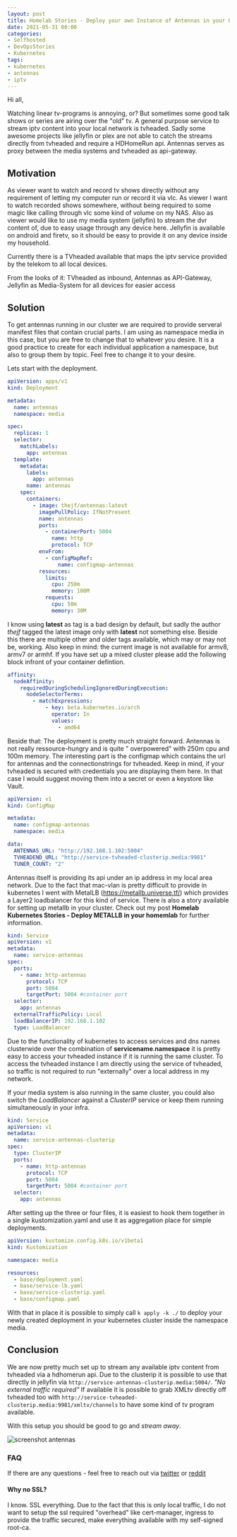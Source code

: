 ```yaml
---
layout: post
title: Homelab Stories - Deploy your own Instance of Antennas in your Homelab
date: 2021-05-31 00:00
categories:
- Selfhosted
- DevOpsStories
- Kubernetes
tags:
- kubernetes
- antennas
- iptv
---
```


Hi all,

Watching linear tv-programs is annoying, or? But sometimes some good talk shows or series are airing over the "old" tv. A general purpose service to stream iptv content into your local network is
tvheaded. Sadly some awesome projects like jellyfin or plex are not able to catch the streams directly from tvheaded and require a HDHomeRun api. Antennas serves as proxy between the media systems and
tvheaded as api-gateway.

## Motivation

As viewer want to watch and record tv shows directly without any requirement of letting my computer run or record it via vlc.
As viewer I want to watch recorded shows somewhere, without being required to some magic like calling through vlc some kind of volume on my NAS.
Also as viewer would like to use my media system (jellyfin) to stream the dvr content of, due to easy usage through any device here. 
Jellyfin is available on android and firetv, so it should be easy to provide it on any device inside my household. 

Currently there is a TVheaded available that maps the iptv service provided by the telekom to all local devices. 

From the looks of it: TVheaded as inbound, Antennas as API-Gateway, Jellyfin as Media-System for all devices for easier access

## Solution

To get antennas running in our cluster we are required to provide serveral manifest files that contain crucial parts. I am using as namespace media in this case, but you are free to change that to whatever you desire. 
It is a good practice to create for each individual application a namespace, but also to group them by topic. Feel free to change it to your desire.

Lets start with the deployment.

````yaml
apiVersion: apps/v1
kind: Deployment

metadata:
  name: antennas
  namespace: media

spec:
  replicas: 1
  selector:
    matchLabels:
      app: antennas
  template:
    metadata:
      labels:
        app: antennas
      name: antennas
    spec:
      containers:
        - image: thejf/antennas:latest
          imagePullPolicy: IfNotPresent
          name: antennas
          ports:
            - containerPort: 5004
              name: http
              protocol: TCP
          envFrom:
            - configMapRef:
                name: configmap-antennas
          resources:
            limits:
              cpu: 250m
              memory: 100M
            requests:
              cpu: 50m
              memory: 30M
````

I know using **latest** as tag is a bad design by default, but sadly the author *thejf* tagged the latest image only with **latest** not something else. Beside this there are multiple other and older
tags available, which may or may not be, working. Also keep in mind: the current image is not available for armv8, armv7 or armhf. If you have set up a mixed cluster please add the following block
infront of your container defintion.

````yaml
affinity:
  nodeAffinity:
    requiredDuringSchedulingIgnoredDuringExecution:
      nodeSelectorTerms:
        - matchExpressions:
            - key: beta.kubernetes.io/arch
              operator: In
              values:
                - amd64
````

Beside that: The deployment is pretty much straight forward. Antennas is not really ressource-hungry and is quite "
overpowered" with 250m cpu and 100m memory. The interesting part is the configmap which contains the url for antennas and the connectionstrings for tvheaded. Keep in mind, if your tvheaded is secured
with credentials you are displaying them here. In that case I would suggest moving them into a secret or even a keystore like Vault.

````yaml
apiVersion: v1
kind: ConfigMap

metadata:
  name: configmap-antennas
  namespace: media

data:
  ANTENNAS_URL: "http://192.168.1.102:5004"
  TVHEADEND_URL: "http://service-tvheaded-clusterip.media:9981"
  TUNER_COUNT: "2"
````

Antennas itself is providing its api under an ip address in my local area network. Due to the fact that mac-vlan is pretty difficult to provide in kubernetes I went with
MetalLB (https://metallb.universe.tf/) which provides a Layer2 loadbalancer for this kind of service. There is also a story available for setting up metallb in your cluster. Check out my post **Homelab Kubernetes Stories - Deploy METALLB in your homemlab** for further information.

````yaml
kind: Service
apiVersion: v1
metadata:
  name: service-antennas
spec:
  ports:
    - name: http-antennas
      protocol: TCP
      port: 5004
      targetPort: 5004 #container port
  selector:
    app: antennas
  externalTrafficPolicy: Local
  loadBalancerIP: 192.168.1.102
  type: LoadBalancer
````

Due to the functionality of kubernetes to access services and dns names clusterwide over the combination of **servicename**.**namespace** it is pretty easy to access your tvheaded instance if it is running the same cluster.
To access the tvheaded instance I am directly using the service of tvheaded, so traffic is not required to run "externally" over a local address in my network. 

If your media system is also running in the same cluster, you could also switch the *LoadBalancer* against a *ClusterIP* service or keep them running simultaneously in your infra.

````yaml
kind: Service
apiVersion: v1
metadata:
  name: service-antennas-clusterip
spec:
  type: ClusterIP
  ports:
    - name: http-antennas
      protocol: TCP
      port: 5004
      targetPort: 5004 #container port
  selector:
    app: antennas
````

After setting up the three or four files, it is easiest to hook them together in a single kustomization.yaml and use it as aggregation place for simple deployments.

````yaml
apiVersion: kustomize.config.k8s.io/v1beta1
kind: Kustomization

namespace: media

resources:
  - base/deployment.yaml
  - base/service-lb.yaml
  - base/service-clusterip.yaml
  - base/configmap.yaml
````

With that in place it is possible to simply call ```k apply -k ./``` to deploy your newly created deployment in your kubernetes cluster inside the namespace media.

## Conclusion

We are now pretty much set up to stream any available iptv content from tvheaded via a hdhomerun api. Due to the clusterip it is possible to use that directly in jellyfin via ```http://service-antennas-clusterip.media:5004/```. _"No external traffic required"_
If available it is possible to grab XMLtv directly off tvheaded too with ```http://service-tvheaded-clusterip.media:9981/xmltv/channels``` to have some kind of tv program available.

With this setup you should be good to go and _stream away_. 

![screenshot antennas](/assets/2021-05-31-Kubernetes-Manifest-Antennas/antennas-screenshot.jpg)

### FAQ

If there are any questions - feel free to reach out via [twitter](https://twitter.com/deb4sh) or [reddit](https://www.reddit.com/user/deb4sh)

####  Why no SSL?
I know. SSL everything. Due to the fact that this is only local traffic, I do not want to setup the ssl required "overhead" like cert-manager, ingress to provide the traffic secured, make everything available with my self-signed root-ca.


